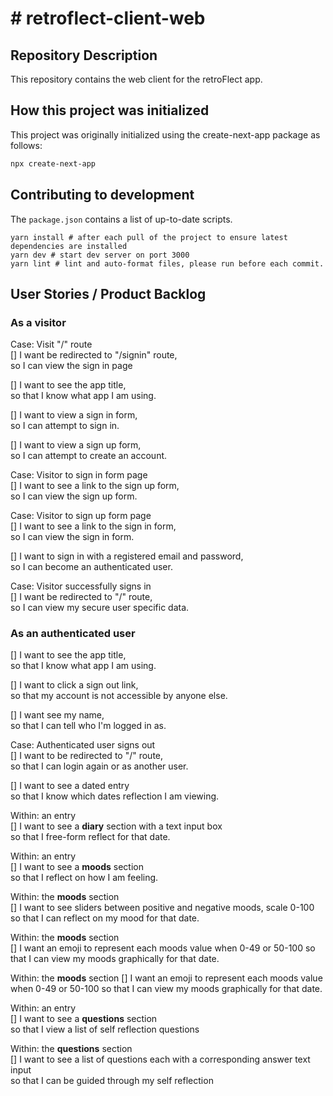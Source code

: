 # # retroflect-client-web

## Repository Description

This repository contains the web client for the retroFlect app.

## How this project was initialized

This project was originally initialized using the create-next-app package as follows:

```bash
npx create-next-app
```

## Contributing to development

The `package.json` contains a list of up-to-date scripts.

```
yarn install # after each pull of the project to ensure latest dependencies are installed
yarn dev # start dev server on port 3000
yarn lint # lint and auto-format files, please run before each commit.
```

## User Stories / Product Backlog

### As a visitor

Case: Visit "/" route  
[] I want be redirected to "/signin" route,  
so I can view the sign in page

[] I want to see the app title,  
so that I know what app I am using.

[] I want to view a sign in form,  
so I can attempt to sign in.

[] I want to view a sign up form,  
so I can attempt to create an account.

Case: Visitor to sign in form page  
[] I want to see a link to the sign up form,  
so I can view the sign up form.

Case: Visitor to sign up form page  
[] I want to see a link to the sign in form,  
so I can view the sign in form.

[] I want to sign in with a registered email and password,  
so I can become an authenticated user.

Case: Visitor successfully signs in  
[] I want be redirected to "/" route,  
so I can view my secure user specific data.

### As an authenticated user

[] I want to see the app title,  
so that I know what app I am using.

[] I want to click a sign out link,  
so that my account is not accessible by anyone else.

[] I want see my name,  
so that I can tell who I'm logged in as.

Case: Authenticated user signs out  
[] I want to be redirected to "/" route,  
so that I can login again or as another user.

[] I want to see a dated entry  
so that I know which dates reflection I am viewing.

Within: an entry  
[] I want to see a **diary** section with a text input box  
so that I free-form reflect for that date.

Within: an entry  
[] I want to see a **moods** section  
so that I reflect on how I am feeling.

Within: the **moods** section  
[] I want to see sliders between positive and negative moods, scale 0-100
so that I can reflect on my mood for that date.

Within: the **moods** section  
[] I want an emoji to represent each moods value when 0-49 or 50-100
so that I can view my moods graphically for that date.

Within: the **moods** section
[] I want an emoji to represent each moods value when 0-49 or 50-100
so that I can view my moods graphically for that date.

Within: an entry  
[] I want to see a **questions** section  
so that I view a list of self reflection questions

Within: the **questions** section  
[] I want to see a list of questions each with a corresponding answer text input  
so that I can be guided through my self reflection
